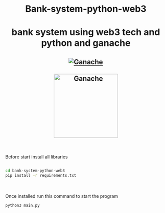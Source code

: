 <h1 align="center" size="200px">Bank-system-python-web3</h1>

<h1 align="center" size="200px"> bank system using web3 tech and python and ganache</h1>
<h2 align="center">
  <a href="https://web3py.readthedocs.io/en/v5/" title="Ganache README.md"><img alt="Ganache" src="https://miro.medium.com/max/1194/1*XCUD4_6FdYaZgM4b8FbjUg.png" alt="python web3" /></a><br><br>
  <a href="#readme" title="Ganache README.md"><img alt="Ganache" src="https://trufflesuite.github.io/ganache/assets/img/ganache-logo-dark.svg" alt="Ganache" width="200"/></a>
</h2>
<br>
<br>
Before start install all libraries

```sh

cd bank-system-python-web3
pip install -r requirements.txt
```
<br>
<br>
Once installed run this command to start the program<br>

```sh
python3 main.py
```

